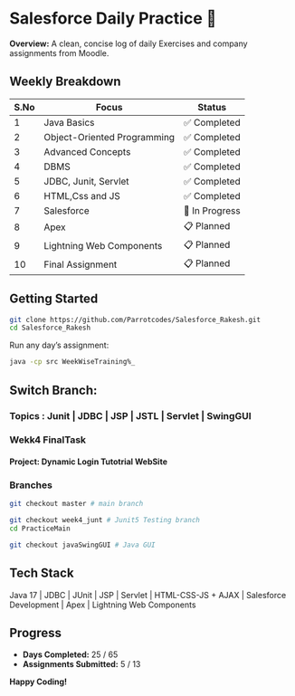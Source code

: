 # Salesforce Daily Practice 📅

**Overview:**
A clean, concise log of daily Exercises and company assignments from Moodle.

## Weekly Breakdown

| S.No | Focus                       | Status       |
|------|-----------------------------|--------------|
| 1    | Java Basics                 | ✅ Completed |
| 2    | Object-Oriented Programming | ✅ Completed |
| 3    | Advanced Concepts           | ✅ Completed |
| 4    | DBMS                        | ✅ Completed |
| 5    | JDBC, Junit, Servlet        | ✅ Completed |
| 6    | HTML,Css and JS             | ✅ Completed |
| 7    | Salesforce                  | 🔄 In Progress |
| 8    | Apex                        | 📋 Planned   |
| 9    | Lightning Web Components    | 📋 Planned   |
| 10   | Final Assignment            | 📋 Planned   |




## Getting Started

```bash
git clone https://github.com/Parrotcodes/Salesforce_Rakesh.git
cd Salesforce_Rakesh
```

Run any day’s assignment:
```bash
java -cp src WeekWiseTraining%_
```

## Switch Branch:
### Topics : Junit | JDBC | JSP | JSTL | Servlet | SwingGUI


### Wekk4 FinalTask
#### Project: Dynamic Login Tutotrial WebSite

### Branches
```bash
git checkout master # main branch

git checkout week4_junt # Junit5 Testing branch
cd PracticeMain

git checkout javaSwingGUI # Java GUI 
```
## Tech Stack
Java 17 | JDBC | JUnit | JSP | Servlet | HTML-CSS-JS + AJAX | Salesforce Development | Apex | Lightning Web Components

## Progress
- **Days Completed:** 25 / 65
- **Assignments Submitted:** 5 / 13

**Happy Coding!**
